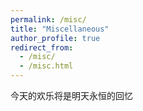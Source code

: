 ```yaml
---
permalink: /misc/
title: "Miscellaneous"
author_profile: true
redirect_from: 
  - /misc/
  - /misc.html
---
```


<!-- Under construction. -->

今天的欢乐将是明天永恒的回忆

<div id="clustrmaps-widget">
<script type="text/javascript" id="clustrmaps" src="//clustrmaps.com/map_v2.js?d=PkxOa_m9keeNK9BCYU7BJqh8iaLghjKUNdqxzRKn8no&cl=ffffff&w=a"></script>
</div>





<!-- {% if site.author.googlescholar %}
  <div class="wordwrap">You can also find my articles on <a href="{{site.author.googlescholar}}">my Google Scholar profile</a>.</div>
{% endif %} -->


<!-- New style rendering if publication categories are defined -->
<!-- {% if site.publication_category %}
  {% for category in site.publication_category  %}
    {% assign title_shown = false %}
    {% for post in site.publications reversed %}
      {% if post.category != category[0] %}
        {% continue %}
      {% endif %}
      {% unless title_shown %}
        <h2>{{ category[1].title }}</h2><hr />
        {% assign title_shown = true %}
      {% endunless %}
      {% include archive-single.html %}
    {% endfor %}
  {% endfor %}
{% else %}
  {% for post in site.publications reversed %}
    {% include archive-single.html %}
  {% endfor %}
{% endif %} -->


